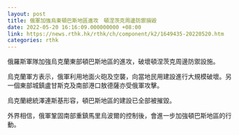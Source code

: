 ```yaml
---
layout: post
title: 俄軍加強烏東頓巴斯地區進攻　頓涅茨克周邊防禦損毀
date: 2022-05-20 16:16:09.000000000 +08:00
link: https://news.rthk.hk/rthk/ch/component/k2/1649435-20220520.htm
categories: rthk
---
```


俄羅斯軍隊加強烏克蘭東部頓巴斯地區的進攻，破壞頓涅茨克周邊防禦設施。

烏克蘭軍方表示，俄軍利用地面火砲及空襲，向當地民用建設進行大規模破壞。另一個東部城鎮盧甘斯克及南部港口敖德薩亦受俄軍攻擊。

烏克蘭總統澤連斯基形容，頓巴斯地區的建設已全部被摧毀。

外界相信，俄軍鞏固南部重鎮馬里烏波爾的控制後，會進一步加強頓巴斯地區的行動。
